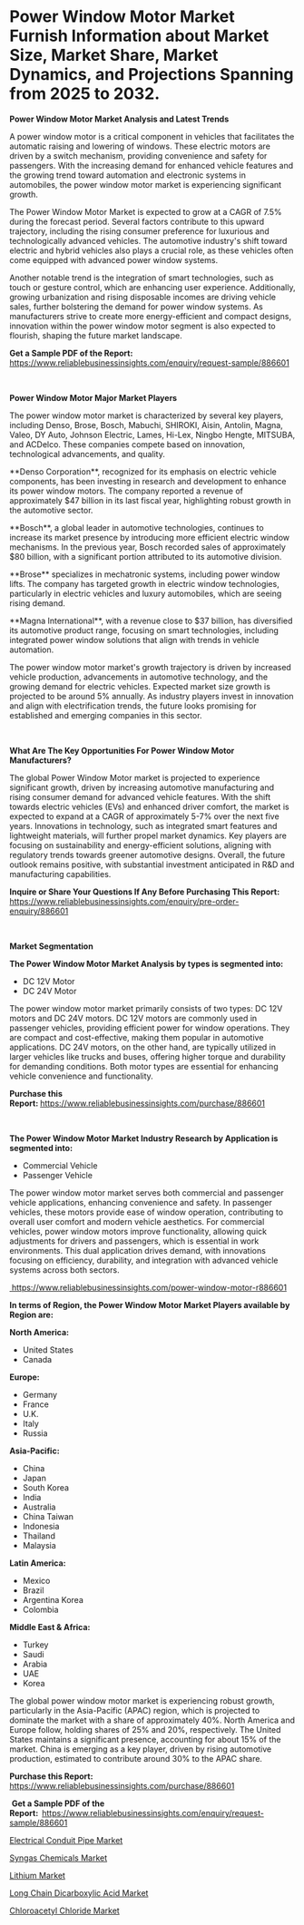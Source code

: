 <p><h1>Power Window Motor Market Furnish Information about Market Size, Market Share, Market Dynamics, and Projections Spanning from 2025 to 2032.</h1></p><p><strong>Power Window Motor Market Analysis and Latest Trends</strong></p>
<p><p>A power window motor is a critical component in vehicles that facilitates the automatic raising and lowering of windows. These electric motors are driven by a switch mechanism, providing convenience and safety for passengers. With the increasing demand for enhanced vehicle features and the growing trend toward automation and electronic systems in automobiles, the power window motor market is experiencing significant growth.</p><p>The Power Window Motor Market is expected to grow at a CAGR of 7.5% during the forecast period. Several factors contribute to this upward trajectory, including the rising consumer preference for luxurious and technologically advanced vehicles. The automotive industry's shift toward electric and hybrid vehicles also plays a crucial role, as these vehicles often come equipped with advanced power window systems. </p><p>Another notable trend is the integration of smart technologies, such as touch or gesture control, which are enhancing user experience. Additionally, growing urbanization and rising disposable incomes are driving vehicle sales, further bolstering the demand for power window systems. As manufacturers strive to create more energy-efficient and compact designs, innovation within the power window motor segment is also expected to flourish, shaping the future market landscape.</p></p>
<p><strong>Get a Sample PDF of the Report:&nbsp;</strong> <a href="https://www.reliablebusinessinsights.com/enquiry/request-sample/886601?utm_campaign=2032&utm_medium=2&utm_source=Github&utm_content=ia&utm_term=30012025&utm_id=power-window-motor">https://www.reliablebusinessinsights.com/enquiry/request-sample/886601</a></p>
<p>&nbsp;</p>
<p><strong>Power Window Motor Major Market Players</strong></p>
<p><p>The power window motor market is characterized by several key players, including Denso, Brose, Bosch, Mabuchi, SHIROKI, Aisin, Antolin, Magna, Valeo, DY Auto, Johnson Electric, Lames, Hi-Lex, Ningbo Hengte, MITSUBA, and ACDelco. These companies compete based on innovation, technological advancements, and quality.</p><p>**Denso Corporation**, recognized for its emphasis on electric vehicle components, has been investing in research and development to enhance its power window motors. The company reported a revenue of approximately $47 billion in its last fiscal year, highlighting robust growth in the automotive sector.</p><p>**Bosch**, a global leader in automotive technologies, continues to increase its market presence by introducing more efficient electric window mechanisms. In the previous year, Bosch recorded sales of approximately $80 billion, with a significant portion attributed to its automotive division.</p><p>**Brose** specializes in mechatronic systems, including power window lifts. The company has targeted growth in electric window technologies, particularly in electric vehicles and luxury automobiles, which are seeing rising demand.</p><p>**Magna International**, with a revenue close to $37 billion, has diversified its automotive product range, focusing on smart technologies, including integrated power window solutions that align with trends in vehicle automation.</p><p>The power window motor market's growth trajectory is driven by increased vehicle production, advancements in automotive technology, and the growing demand for electric vehicles. Expected market size growth is projected to be around 5% annually. As industry players invest in innovation and align with electrification trends, the future looks promising for established and emerging companies in this sector.</p></p>
<p>&nbsp;</p>
<p><strong>What Are The Key Opportunities For Power Window Motor Manufacturers?</strong></p>
<p><p>The global Power Window Motor market is projected to experience significant growth, driven by increasing automotive manufacturing and rising consumer demand for advanced vehicle features. With the shift towards electric vehicles (EVs) and enhanced driver comfort, the market is expected to expand at a CAGR of approximately 5-7% over the next five years. Innovations in technology, such as integrated smart features and lightweight materials, will further propel market dynamics. Key players are focusing on sustainability and energy-efficient solutions, aligning with regulatory trends towards greener automotive designs. Overall, the future outlook remains positive, with substantial investment anticipated in R&D and manufacturing capabilities.</p></p>
<p><strong>Inquire or Share Your Questions If Any Before Purchasing This Report:</strong> <a href="https://www.reliablebusinessinsights.com/enquiry/pre-order-enquiry/886601?utm_campaign=2032&utm_medium=2&utm_source=Github&utm_content=ia&utm_term=30012025&utm_id=power-window-motor">https://www.reliablebusinessinsights.com/enquiry/pre-order-enquiry/886601</a></p>
<p>&nbsp;</p>
<p><strong>Market Segmentation</strong></p>
<p><strong>The Power Window Motor Market Analysis by types is segmented into:</strong></p>
<p><ul><li>DC 12V Motor</li><li>DC 24V Motor</li></ul></p>
<p><p>The power window motor market primarily consists of two types: DC 12V motors and DC 24V motors. DC 12V motors are commonly used in passenger vehicles, providing efficient power for window operations. They are compact and cost-effective, making them popular in automotive applications. DC 24V motors, on the other hand, are typically utilized in larger vehicles like trucks and buses, offering higher torque and durability for demanding conditions. Both motor types are essential for enhancing vehicle convenience and functionality.</p></p>
<p><strong>Purchase this Report:&nbsp;</strong><a href="https://www.reliablebusinessinsights.com/purchase/886601?utm_campaign=2032&utm_medium=2&utm_source=Github&utm_content=ia&utm_term=30012025&utm_id=power-window-motor">https://www.reliablebusinessinsights.com/purchase/886601</a></p>
<p>&nbsp;</p>
<p><strong>The Power Window Motor Market Industry Research by Application is segmented into:</strong></p>
<p><ul><li>Commercial Vehicle</li><li>Passenger Vehicle</li></ul></p>
<p><p>The power window motor market serves both commercial and passenger vehicle applications, enhancing convenience and safety. In passenger vehicles, these motors provide ease of window operation, contributing to overall user comfort and modern vehicle aesthetics. For commercial vehicles, power window motors improve functionality, allowing quick adjustments for drivers and passengers, which is essential in work environments. This dual application drives demand, with innovations focusing on efficiency, durability, and integration with advanced vehicle systems across both sectors.</p></p>
<p><a href="https://www.reliablebusinessinsights.com/power-window-motor-r886601?utm_campaign=2032&utm_medium=2&utm_source=Github&utm_content=ia&utm_term=30012025&utm_id=power-window-motor">&nbsp;https://www.reliablebusinessinsights.com/power-window-motor-r886601</a></p>
<p><strong>In terms of Region, the Power Window Motor Market Players available by Region are:</strong></p>
<p>
    <p> <strong> North America: </strong>
        <ul>
            <li>United States</li>
            <li>Canada</li>
        </ul>
        </p> 
    <p> <strong> Europe: </strong>
        <ul>
            <li>Germany</li>
            <li>France</li>
            <li>U.K.</li>
            <li>Italy</li>
            <li>Russia</li>
        </ul>
        </p> 
    <p> <strong> Asia-Pacific: </strong>
        <ul>
            <li>China</li>
            <li>Japan</li>
            <li>South Korea</li>
            <li>India</li>
            <li>Australia</li>
            <li>China Taiwan</li>
            <li>Indonesia</li>
            <li>Thailand</li>
            <li>Malaysia</li>
        </ul>
        </p> 
    <p> <strong> Latin America: </strong>
        <ul>
            <li>Mexico</li>
            <li>Brazil</li>
            <li>Argentina Korea</li>
            <li>Colombia</li>
        </ul>
        </p> 
    <p> <strong> Middle East & Africa: </strong>
        <ul>
            <li>Turkey</li>
            <li>Saudi</li>
            <li>Arabia</li>
            <li>UAE</li>
            <li>Korea</li>
        </ul>
    </p>
    </p>
<p><p>The global power window motor market is experiencing robust growth, particularly in the Asia-Pacific (APAC) region, which is projected to dominate the market with a share of approximately 40%. North America and Europe follow, holding shares of 25% and 20%, respectively. The United States maintains a significant presence, accounting for about 15% of the market. China is emerging as a key player, driven by rising automotive production, estimated to contribute around 30% to the APAC share.</p></p>
<p><strong>Purchase this Report: </strong><a href="https://www.reliablebusinessinsights.com/purchase/886601?utm_campaign=2032&utm_medium=2&utm_source=Github&utm_content=ia&utm_term=30012025&utm_id=power-window-motor">https://www.reliablebusinessinsights.com/purchase/886601</a></p>
<p>&nbsp;<strong>Get a Sample PDF of the Report:&nbsp;&nbsp;</strong><a href="https://www.reliablebusinessinsights.com/enquiry/request-sample/886601?utm_campaign=2032&utm_medium=2&utm_source=Github&utm_content=ia&utm_term=30012025&utm_id=power-window-motor">https://www.reliablebusinessinsights.com/enquiry/request-sample/886601</a></p>
<p><strong></strong></p>
<p><p><a href="https://github.com/AKSHATREPORTPRIME/Market-Research-Report-List-7/blob/main/electrical-conduit-pipe-market.md?utm_campaign=2032&utm_medium=2&utm_source=Github&utm_content=ia&utm_term=30012025&utm_id=power-window-motor">Electrical Conduit Pipe Market</a></p><p><a href="https://github.com/SamiaChowdhury801/Market-Research-Report-List-1/blob/main/syngas-chemicals-market.md?utm_campaign=2032&utm_medium=2&utm_source=Github&utm_content=ia&utm_term=30012025&utm_id=power-window-motor">Syngas Chemicals Market</a></p><p><a href="https://github.com/LilianFaulkner65/Market-Research-Report-List-1/blob/main/lithium-market.md?utm_campaign=2032&utm_medium=2&utm_source=Github&utm_content=ia&utm_term=30012025&utm_id=power-window-motor">Lithium Market</a></p><p><a href="https://github.com/rileymgdorcas/Market-Research-Report-List-1/blob/main/long-chain-dicarboxylic-acid-market.md?utm_campaign=2032&utm_medium=2&utm_source=Github&utm_content=ia&utm_term=30012025&utm_id=power-window-motor">Long Chain Dicarboxylic Acid Market</a></p><p><a href="https://github.com/shewlisapsai/Market-Research-Report-List-1/blob/main/chloroacetyl-chloride-market.md?utm_campaign=2032&utm_medium=2&utm_source=Github&utm_content=ia&utm_term=30012025&utm_id=power-window-motor">Chloroacetyl Chloride Market</a></p></p>